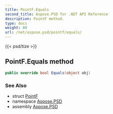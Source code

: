```yaml
---
title: PointF.Equals
second_title: Aspose.PSD for .NET API Reference
description: PointF method. 
type: docs
weight: 80
url: /net/aspose.psd/pointf/equals/
---
```

{{< psd/tize >}}
## PointF.Equals method

```csharp
public override bool Equals(object obj)
```

### See Also

* struct [PointF](../)
* namespace [Aspose.PSD](../../pointf/)
* assembly [Aspose.PSD](../../../)


